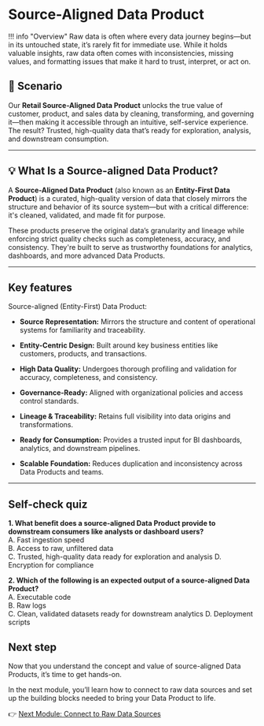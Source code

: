 # Source-Aligned Data Product
!!! info "Overview"
    Raw data is often where every data journey begins—but in its untouched state, it’s rarely fit for immediate use. While it holds valuable insights, raw data often comes with inconsistencies, missing values, and formatting issues that make it hard to trust, interpret, or act on.

## 📘 Scenario

Our **Retail Source-Aligned Data Product** unlocks the true value of customer, product, and sales data by cleaning, transforming, and governing it—then making it accessible through an intuitive, self-service experience. The result? Trusted, high-quality data that’s ready for exploration, analysis, and downstream consumption.

---

## 💡 What Is a Source-aligned Data Product?

A **Source-Aligned Data Product** (also known as an **Entity-First Data Product**) is a curated, high-quality version of data that closely mirrors the structure and behavior of its source system—but with a critical difference: it's cleaned, validated, and made fit for purpose.

These products preserve the original data’s granularity and lineage while enforcing strict quality checks such as completeness, accuracy, and consistency. They're built to serve as trustworthy foundations for analytics, dashboards, and more advanced Data Products.

---

## Key features

Source-aligned (Entity-First) Data Product:

- **Source Representation:**  Mirrors the structure and content of operational systems for familiarity and traceability.

- **Entity-Centric Design:** Built around key business entities like customers, products, and transactions.

- **High Data Quality:**  Undergoes thorough profiling and validation for accuracy, completeness, and consistency.

- **Governance-Ready:**  Aligned with organizational policies and access control standards.

- **Lineage & Traceability:**  Retains full visibility into data origins and transformations.

- **Ready for Consumption:**  Provides a trusted input for BI dashboards, analytics, and downstream pipelines.

- **Scalable Foundation:**  Reduces duplication and inconsistency across Data Products and teams.

---

## Self-check quiz

**1. What benefit does a source-aligned Data Product provide to downstream consumers like analysts or dashboard users?**  <br>
  A. Fast ingestion speed  
  B. Access to raw, unfiltered data  
  C. Trusted, high-quality data ready for exploration and analysis
  D. Encryption for compliance

**2. Which of the following is an expected output of a source-aligned Data Product?**  
  A. Executable code  
  B. Raw logs  
  C. Clean, validated datasets ready for downstream analytics 
  D. Deployment scripts

## Next step

Now that you understand the concept and value of source-aligned Data Products, it’s time to get hands-on.

In the next module, you’ll learn how to connect to raw data sources and set up the building blocks needed to bring your Data Product to life.

👉 [Next Module: Connect to Raw Data Sources](/learn_new/dp_foundations1_learn_track/data_source_connectivity/)
